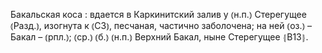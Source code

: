 ---
---

Бакальская коса
: вдается в Каркинитский залив у ⦅н.п.⦆ Стерегущее ⦅Разд.⦆, изогнута к ⦅СЗ⦆, песчаная, частично заболочена; на ней ⦅оз.⦆ – Бакал – ⦅рпл.⦆; ⦅ср.⦆ ⦅б.⦆ ⦅н.п.⦆ Верхний Бакал, ныне Стерегущее ⦃В13⦄.
